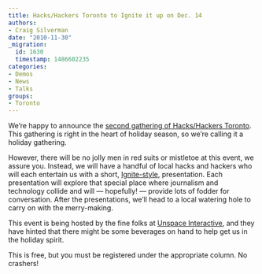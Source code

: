 ```yaml
---
title: Hacks/Hackers Toronto to Ignite it up on Dec. 14
authors:
- Craig Silverman
date: "2010-11-30"
_migration:
  id: 1630
  timestamp: 1486602235
categories:
- Demos
- News
- Talks
groups:
- Toronto
---
```


We&#8217;re happy to announce the [second gathering of Hacks/Hackers Toronto][1]. This gathering is right in the heart of holiday season, so we&#8217;re calling it a holiday gathering.

However, there will be no jolly men in red suits or mistletoe at this event, we assure you. Instead, we will have a handful of local hacks and hackers who will each entertain us with a short, [Ignite-style][2], presentation. Each presentation will explore that special place where journalism and technology collide and will &#8212; hopefully! &#8212; provide lots of fodder for conversation. After the presentations, we&#8217;ll head to a local watering hole to carry on with the merry-making.

This event is being hosted by the fine folks at [Unspace Interactive][3], and they have hinted that there might be some beverages on hand to help get us in the holiday spirit.

This is free, but you must be registered under the appropriate column. No crashers!

 [1]: http://guestlistapp.com/events/37353
 [2]: http://en.wikipedia.org/wiki/Ignite_%28event%29
 [3]: http://www.unspace.ca/